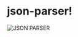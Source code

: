 # json-parser!

![JSON PARSER](https://user-images.githubusercontent.com/114762819/215335630-587f6a09-2bbf-414e-9ad8-80cd34dfaeba.png)
